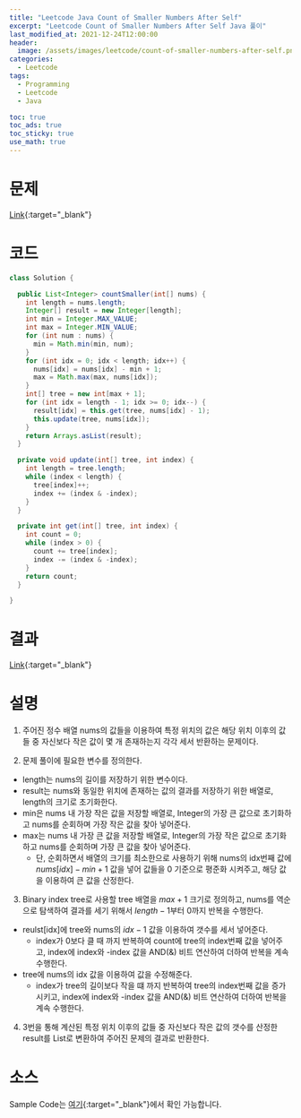 ```yaml
---
title: "Leetcode Java Count of Smaller Numbers After Self"
excerpt: "Leetcode Count of Smaller Numbers After Self Java 풀이"
last_modified_at: 2021-12-24T12:00:00
header:
  image: /assets/images/leetcode/count-of-smaller-numbers-after-self.png
categories:
  - Leetcode
tags:
  - Programming
  - Leetcode
  - Java

toc: true
toc_ads: true
toc_sticky: true
use_math: true
---
```

# 문제
[Link](https://leetcode.com/problems/count-of-smaller-numbers-after-self/){:target="_blank"}

# 코드
```java
class Solution {

  public List<Integer> countSmaller(int[] nums) {
    int length = nums.length;
    Integer[] result = new Integer[length];
    int min = Integer.MAX_VALUE;
    int max = Integer.MIN_VALUE;
    for (int num : nums) {
      min = Math.min(min, num);
    }
    for (int idx = 0; idx < length; idx++) {
      nums[idx] = nums[idx] - min + 1;
      max = Math.max(max, nums[idx]);
    }
    int[] tree = new int[max + 1];
    for (int idx = length - 1; idx >= 0; idx--) {
      result[idx] = this.get(tree, nums[idx] - 1);
      this.update(tree, nums[idx]);
    }
    return Arrays.asList(result);
  }

  private void update(int[] tree, int index) {
    int length = tree.length;
    while (index < length) {
      tree[index]++;
      index += (index & -index);
    }
  }

  private int get(int[] tree, int index) {
    int count = 0;
    while (index > 0) {
      count += tree[index];
      index -= (index & -index);
    }
    return count;
  }

}
```

# 결과
[Link](https://leetcode.com/submissions/detail/606262252/){:target="_blank"}

# 설명
1. 주어진 정수 배열 nums의 값들을 이용하여 특정 위치의 값은 해당 위치 이후의 값들 중 자신보다 작은 값이 몇 개 존재하는지 각각 세서 반환하는 문제이다.

2. 문제 풀이에 필요한 변수를 정의한다.
- length는 nums의 길이를 저장하기 위한 변수이다.
- result는 nums와 동일한 위치에 존재하는 값의 결과를 저장하기 위한 배열로, length의 크기로 초기화한다.
- min은 nums 내 가장 작은 값을 저장할 배열로, Integer의 가장 큰 값으로 초기화하고 nums를 순회하며 가장 작은 값을 찾아 넣어준다.
- max는 nums 내 가장 큰 값을 저장할 배열로, Integer의 가장 작은 값으로 초기화하고 nums를 순회하며 가장 큰 값을 찾아 넣어준다.
  - 단, 순회하면서 배열의 크기를 최소한으로 사용하기 위해 nums의 idx번째 값에 $nums[idx] - min + 1$ 값을 넣어 값들을 0 기준으로 평준화 시켜주고, 해당 값을 이용하여 큰 값을 산정한다.

3. Binary index tree로 사용할 tree 배열을 $max + 1$ 크기로 정의하고, nums를 역순으로 탐색하여 결과를 세기 위해서 $length - 1$부터 0까지 반복을 수행한다.
- reulst[idx]에 tree와 nums의 $idx - 1$ 값을 이용하여 갯수를 세서 넣어준다.
  - index가 0보다 클 때 까지 반복하여 count에 tree의 index번째 값을 넣어주고, index에 index와 -index 값을 AND(&) 비트 연산하여 더하여 반복을 계속 수행한다.
- tree에 nums의 idx 값을 이용하여 값을 수정해준다.
  - index가 tree의 길이보다 작을 떄 까지 반복하여 tree의 index번째 값을 증가시키고, index에 index와 -index 값을 AND(&) 비트 연산하여 더하여 반복을 계속 수행한다.

4. 3번을 통해 계산된 특정 위치 이후의 값들 중 자신보다 작은 값의 갯수를 산정한 result를 List로 변환하여 주어진 문제의 결과로 반환한다.

# 소스
Sample Code는 [여기](https://github.com/GracefulSoul/leetcode/blob/master/src/main/java/gracefulsoul/problems/CountOfSmallerNumbersAfterSelf.java){:target="_blank"}에서 확인 가능합니다.